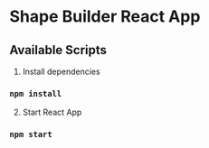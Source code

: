 # Shape Builder React App

## Available Scripts

1. Install dependencies
### `npm install`

2. Start React App
### `npm start`